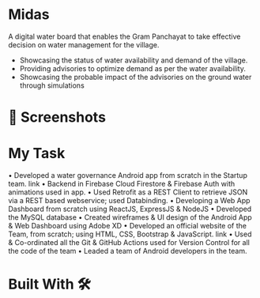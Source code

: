 # Midas


A digital water board that enables the Gram Panchayat to take effective decision on water management for the village.


- Showcasing the status of water availability and demand of the village.
- Providing advisories to optimize demand as per the water availability.
- Showcasing the probable impact of the advisories on the ground water through simulations


# 📸 Screenshots



# My Task

•	Developed a water governance Android app from scratch in the Startup team.    link
•	Backend in Firebase Cloud Firestore & Firebase Auth with animations used in app.
•	Used Retrofit as a REST Client to retrieve JSON via a REST based webservice; used Databinding.
•	Developing a Web App Dashboard from scratch using ReactJS, ExpressJS & NodeJS
•	Developed the MySQL database 
•	Created wireframes & UI design of the Android App & Web Dashboard using Adobe XD
•	Developed an official website of the Team, from scratch; using HTML, CSS, Bootstrap & JavaScript.   link
•	Used & Co-ordinated all the Git & GitHub Actions used for Version Control for all the code of the team
•	Leaded a team of Android developers in the team.

# Built With 🛠
